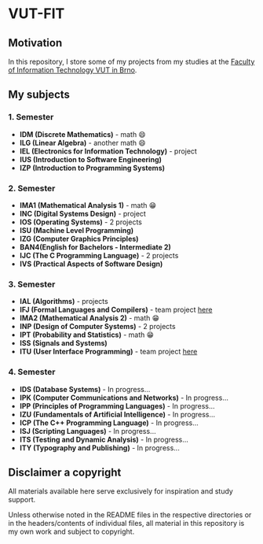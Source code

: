 # VUT-FIT

## Motivation

In this repository, I store some of my projects from my studies at the [Faculty of Information Technology VUT in Brno](https://www.fit.vut.cz/.cs).

## My subjects

### 1. Semester

* __IDM (Discrete Mathematics)__ - math 😄
* __ILG (Linear Algebra)__ - another math 😄
* __IEL (Electronics for Information Technology)__ - project
* __IUS (Introduction to Software Engineering)__
* __IZP (Introduction to Programming Systems)__

### 2. Semester

* __IMA1 (Mathematical Analysis 1)__ - math 😁
* __INC (Digital Systems Design)__ - project
* __IOS (Operating Systems)__ - 2 projects
* __ISU (Machine Level Programming)__
* __IZG (Computer Graphics Principles)__
* __BAN4(English for Bachelors - Intermediate 2)__
* __IJC (The C Programming Language)__ - 2 projects
* __IVS (Practical Aspects of Software Design)__

### 3. Semester

* __IAL (Algorithms)__ - projects
* __IFJ (Formal Languages and Compilers)__ - team project [here](https://github.com/imiskii/VUT-FIT-IFJ)
* __IMA2 (Mathematical Analysis 2)__ - math 😁
* __INP (Design of Computer Systems)__ - 2 projects
* __IPT (Probability and Statistics)__ - math 😁
* __ISS (Signals and Systems)__
* __ITU (User Interface Programming)__ - team project [here](https://github.com/imiskii/VUT-FIT-ITU)

### 4. Semester

* __IDS (Database Systems)__ - In progress...
* __IPK (Computer Communications and Networks)__ - In progress...
* __IPP (Principles of Programming Languages)__ - In progress...
* __IZU (Fundamentals of Artificial Intelligence)__ - In progress...
* __ICP (The C++ Programming Language)__ - In progress...
* __ISJ (Scripting Languages)__ - In progress...
* __ITS (Testing and Dynamic Analysis)__ - In progress...
* __ITY (Typography and Publishing)__ - In progress...

## Disclaimer a copyright

All materials available here serve exclusively for inspiration and study support.

Unless otherwise noted in the README files in the respective directories or in the headers/contents of individual files, all material in this repository is my own work and subject to copyright.

